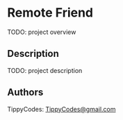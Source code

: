 # Remote Friend

TODO: project overview

## Description

TODO: project description

## Authors

TippyCodes: TippyCodes@gmail.com